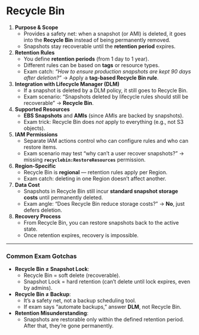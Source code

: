 # Recycle Bin

1. **Purpose & Scope**
   * Provides a safety net: when a snapshot (or AMI) is deleted, it goes into the **Recycle Bin** instead of being permanently removed.
   * Snapshots stay recoverable until the **retention period** expires.
2. **Retention Rules**
   * You define **retention periods** (from 1 day to 1 year).
   * Different rules can be based on **tags** or resource types.
   * Exam catch: _“How to ensure production snapshots are kept 90 days after deletion?”_ → Apply a **tag-based Recycle Bin rule**.
3. **Integration with Lifecycle Manager (DLM)**
   * If a snapshot is deleted by a DLM policy, it still goes to Recycle Bin.
   * Exam scenario: “Snapshots deleted by lifecycle rules should still be recoverable” → **Recycle Bin**.
4. **Supported Resources**
   * **EBS Snapshots** and **AMIs** (since AMIs are backed by snapshots).
   * Exam trick: Recycle Bin does _not_ apply to everything (e.g., not S3 objects).
5. **IAM Permissions**
   * Separate IAM actions control who can configure rules and who can restore items.
   * Exam scenario may test “why can’t a user recover snapshots?” → missing **`recyclebin:RestoreResources`** permission.
6. **Region-Specific**
   * Recycle Bin is **regional** — retention rules apply per Region.
   * Exam catch: deleting in one Region doesn’t affect another.
7. **Data Cost**
   * Snapshots in Recycle Bin still incur **standard snapshot storage costs** until permanently deleted.
   * Exam angle: “Does Recycle Bin reduce storage costs?” → **No**, just defers deletion.
8. **Recovery Process**
   * From Recycle Bin, you can restore snapshots back to the active state.
   * Once retention expires, recovery is impossible.

***

### Common Exam Gotchas

* **Recycle Bin ≠ Snapshot Lock**:
  * Recycle Bin = soft delete (recoverable).
  * Snapshot Lock = hard retention (can’t delete until lock expires, even by admins).
* **Recycle Bin ≠ Backup**:
  * It’s a safety net, not a backup scheduling tool.
  * If exam says “automate backups,” answer **DLM**, not Recycle Bin.
* **Retention Misunderstanding**:
  * Snapshots are restorable only within the defined retention period. After that, they’re gone permanently.
